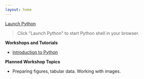 ```yaml
---
layout: home
---
```


<div class="terminal-link"><div class="glowtext">
    <a href="terminal/" target="_blank">Launch Python<span class="cursor"></span></a>
</div></div>

> Click "Launch Python" to start Python shell in your browser.

**Workshops and Tutorials**

- [Introduction to Python](introduction)

**Planned Workshop Topics**

- Preparing figures, tabular data. Working with images.
